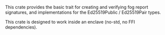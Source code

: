 This crate provides the basic trait for creating and verifying fog report signatures, and implementations for the Ed25519Public / Ed25519Pair types.

This crate is designed to work inside an enclave (no-std, no FFI dependencies).
